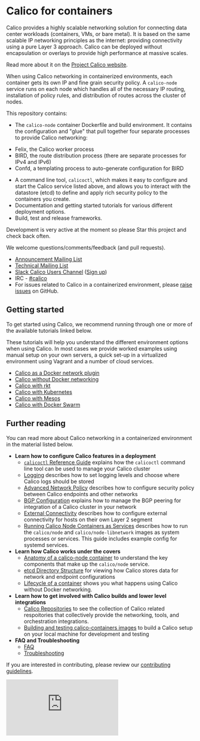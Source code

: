 
# Calico for containers
Calico provides a highly scalable networking solution for connecting data 
center workloads (containers, VMs, or bare metal).  It is based on the same 
scalable IP networking principles as the internet: providing connectivity using
a pure Layer 3 approach.  Calico can be deployed without encapsulation or 
overlays to provide high performance at massive scales.

Read more about it on the [Project Calico website](http://www.projectcalico.org).

When using Calico networking in containerized environments, each container
gets its own IP and fine grain security policy.  A `calico-node` service runs
on each node which handles all of the necessary IP routing, installation of 
policy rules, and distribution of routes across the cluster of nodes.

This repository contains:
-  The `calico-node` container Dockerfile and build environment.  It contains
  the configuration and "glue" that pull together four separate processes to
  provide Calico networking:
  * Felix, the Calico worker process
  * BIRD, the route distribution process
    (there are separate processes for IPv4 and IPv6)
  * Confd, a templating process to auto-generate configuration for BIRD
-  A command line tool, `calicoctl`, which makes it easy to configure 
   and start the Calico service listed above, and allows you to interact with 
   the datastore (etcd) to define and apply rich security policy to the 
   containers you create.
-  Documentation and getting started tutorials for various different deployment
   options.
-  Build, test and release frameworks.

Development is very active at the moment so please Star this project and check 
back often.

We welcome questions/comments/feedback (and pull requests).

* [Announcement Mailing List](http://lists.projectcalico.org/mailman/listinfo/calico-announce_lists.projectcalico.org)
* [Technical Mailing List](http://lists.projectcalico.org/mailman/listinfo/calico-tech_lists.projectcalico.org)
* [Slack Calico Users Channel](https://calicousers.slack.com) ([Sign up](https://calicousers-slackin.herokuapp.com))
* IRC - [#calico](https://kiwiirc.com/client/irc.freenode.net/#calico)
* For issues related to Calico in a containerized environment, please 
[raise issues](https://github.com/projectcalico/calico-containers/issues/new) on 
GitHub.

## Getting started

To get started using Calico, we recommend running through one or more of the 
available tutorials linked below.

These tutorials will help you understand the different environment options when 
using Calico.  In most cases we provide worked examples using manual setup on
your own servers, a quick set-up in a virtualized environment using Vagrant and
a number of cloud services.

- [Calico as a Docker network plugin](docs/calico-with-docker/docker-network-plugin/README.md)
- [Calico without Docker networking](docs/calico-with-docker/without-docker-networking/README.md)
- [Calico with rkt](docs/cni/rkt/README.md)
- [Calico with Kubernetes](docs/cni/kubernetes/README.md)
- [Calico with Mesos](https://github.com/projectcalico/calico-mesos-deployments)
- [Calico with Docker Swarm](docs/calico-with-docker/docker-network-plugin/CalicoSwarm.md)

## Further reading

You can read more about Calico networking in a containerized environment in
the material listed below.

  - **Learn how to configure Calico features in a deployment**
    - [`calicoctl` Reference Guide](docs/calicoctl.md) explains how the 
      `calicoctl` command line tool can be used to manage your Calico cluster
    - [Logging](docs/logging.md) describes how to set logging 
      levels and choose where Calico logs should be stored
    - [Advanced Network Policy](docs/AdvancedNetworkPolicy.md) describes how 
      to configure security policy between Calico endpoints and other networks
    - [BGP Configuration](docs/bgp.md) explains how to manage the BGP peering
      for integration of a Calico cluster in your network
    - [External Connectivity](docs/ExternalConnectivity.md) describes how to
      configure external connectivity for hosts on their own Layer 2 segment
    - [Running Calico Node Containers as Services](docs/CalicoAsService.md)
      describes how to run the `calico/node` and `calico/node-libnetwork` images
      as system processes or services.  This guide includes example config for
      systemd services.
  - **Learn how Calico works under the covers**
    - [Anatomy of a calico-node container](docs/Components.md) to understand
      the key components that make up the `calico/node` service. 
    - [etcd Directory Structure](docs/etcdStructure.md) for viewing how Calico 
      stores data for network and endpoint configurations
    - [Lifecycle of a container](docs/DockerContainerLifecycle.md) 
      shows you what happens using Calico without Docker networking.
  - **Learn how to get involved with Calico builds and lower level integrations**
    - [Calico Repositories](docs/RepoStructure.md) to see the
      collection of Calico related respoitories that collectively provide the
      networking, tools, and orchestration integrations.
    - [Building and testing calico-containers images](docs/Building.md) to build a Calico setup on your local 
      machine for development and testing 
  - **FAQ and Troubleshooting**
    - [FAQ](docs/FAQ.md)
    - [Troubleshooting](docs/Troubleshooting.md)
    
If you are interested in contributing, please review our [contributing guidelines](CONTRIBUTING.md). 

[![Analytics](https://calico-ga-beacon.appspot.com/UA-52125893-3/calico-containers/README.md?pixel)](https://github.com/igrigorik/ga-beacon)
